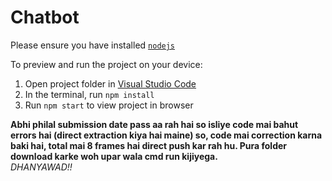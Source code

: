 
  # Chatbot

  Please ensure you have installed <code><a href="https://nodejs.org/en/download/">nodejs</a></code>

  To preview and run the project on your device:
  1) Open project folder in <a href="https://code.visualstudio.com/download">Visual Studio Code</a>
  2) In the terminal, run `npm install`
  3) Run `npm start` to view project in browser

<b>Abhi philal submission date pass aa rah hai so isliye code mai bahut errors hai (direct extraction kiya hai maine) so, code mai correction karna baki hai, total mai 8 frames hai direct push kar rah hu. Pura folder download karke woh upar wala cmd run kijiyega. </b>
<br>
<i> DHANYAWAD!!</i>
